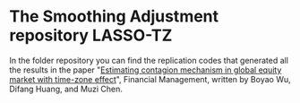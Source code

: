 # The Smoothing Adjustment repository LASSO-TZ

In the folder repository you can find the replication codes that generated all the results in the paper "[Estimating contagion mechanism in global equity market with time-zone effect](https://onlinelibrary.wiley.com/doi/10.1111/fima.12430)", Financial Management, written by Boyao Wu, Difang Huang, and Muzi Chen.
